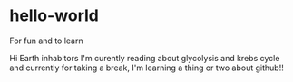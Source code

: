 # hello-world
For fun and to learn

Hi Earth inhabitors
I'm curently reading about glycolysis and krebs cycle and currently for taking a break, I'm learning a thing or two about github!!
